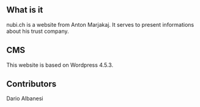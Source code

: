 ## What is it

nubi.ch is a website from Anton Marjakaj. It serves to present informations about his trust company.

## CMS

This website is based on Wordpress 4.5.3.

## Contributors

Dario Albanesi
